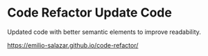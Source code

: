# Code Refactor Update Code 

Updated code with better semantic elements
to improve readability.

https://emilio-salazar.github.io/code-refactor/
